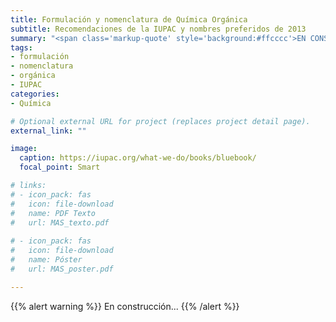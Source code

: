 ```yaml
---
title: Formulación y nomenclatura de Química Orgánica
subtitle: Recomendaciones de la IUPAC y nombres preferidos de 2013
summary: "<span class='markup-quote' style='background:#ffcccc'>EN CONSTRUCCIÓN</span> <br> Recomendaciones de la IUPAC y nombres preferidos de 2013."
tags:
- formulación
- nomenclatura
- orgánica
- IUPAC
categories:
- Química

# Optional external URL for project (replaces project detail page).
external_link: ""

image:
  caption: https://iupac.org/what-we-do/books/bluebook/
  focal_point: Smart

# links:
# - icon_pack: fas
#   icon: file-download
#   name: PDF Texto
#   url: MAS_texto.pdf
  
# - icon_pack: fas
#   icon: file-download
#   name: Póster
#   url: MAS_poster.pdf

---
```


{{% alert warning %}}
En construcción...
{{% /alert %}}